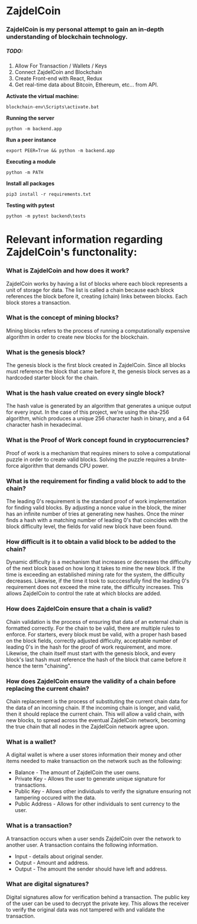 # ZajdelCoin

### ZajdelCoin is my personal attempt to gain an in-depth understanding of blockchain technology.

##### TODO:

1. Allow For Transaction / Wallets / Keys
2. Connect ZajdelCoin and Blockchain
3. Create Front-end with React, Redux
4. Get real-time data about Bitcoin, Ethereum, etc... from API.

**Activate the virtual machine:**

```
blockchain-env\Scripts\activate.bat
```

**Running the server**

```
python -m backend.app
```

**Run a peer instance**

```
export PEER=True && python -m backend.app
```

**Executing a module**

```
python -m PATH
```

**Install all packages**

```
pip3 install -r requirements.txt
```

**Testing with pytest**

```
python -m pytest backend\tests
```

# Relevant information regarding ZajdelCoin's functonality: 

### What is ZajdelCoin and how does it work?

ZajdelCoin works by having a list of blocks where each block represents a unit of storage for data. The list is called a chain because each block references the block before it, creating (chain) links between blocks. Each block stores a transaction.

### What is the concept of mining blocks?

Mining blocks refers to the process of running a computationally expensive algorithm in order to create new blocks for the blockchain.

### What is the genesis block?

The genesis block is the first block created in ZajdelCoin. Since all blocks must reference the block that came before it, the genesis block serves as a hardcoded starter block for the chain.

### What is the hash value created on every single block?

The hash value is generated by an algorithm that generates a unique output for every input. In the case of this project, we're using the sha-256 algorithm, which produces a unique 256 character hash in binary, and a 64 character hash in hexadecimal.

### What is the Proof of Work concept found in cryptocurrencies?

Proof of work is a mechanism that requires miners to solve a computational puzzle in order to create valid blocks. Solving the puzzle requires a brute-force algorithm that demands CPU power.

### What is the requirement for finding a valid block to add to the chain?

The leading 0's requirement is the standard proof of work implementation for finding valid blocks. By adjusting a nonce value in the block, the miner has an infinite number of tries at generating new hashes. Once the miner finds a hash with a matching number of leading 0's that coincides with the block difficulty level, the fields for valid new block have been found.

### How difficult is it to obtain a valid block to be added to the chain?

Dynamic difficulty is a mechanism that increases or decreases the difficulty of the next block based on how long it takes to mine the new block. If the time is exceeding an established mining rate for the system, the difficulty decreases. Likewise, if the time it took to succcessfully find the leading 0's requirement does not exceed the mine rate, the difficulty increases. This allows ZajdelCoin to control the rate at which blocks are added.

### How does ZajdelCoin ensure that a chain is valid?

Chain validation is the process of ensuring that data of an external chain is formatted correctly. For the chain to be valid, there are multiple rules to enforce. For starters, every block must be valid, with a proper hash based on the block fields, correctly adjusted difficulty, acceptable number of leading 0's in the hash for the proof of work requirement, and more. Likewise, the chain itself must start with the genesis block, and every block's last hash must reference the hash of the block that came before it hence the term "chaining".

### How does ZajdelCoin ensure the validity of a chain before replacing the current chain?

Chain replacement is the process of substituting the current chain data for the data of an incoming chain. If the incoming chain is longer, and valid, then it should replace the current chain. This will allow a valid chain, with new blocks, to spread across the eventual ZajdelCoin network, becoming the true chain that all nodes in the ZajdelCoin network agree upon.

### What is a wallet?

A digital wallet is where a user stores information their money and other items needed to make transaction on the network such as the following:
* Balance - The amount of ZajdelCoin the user owns.
* Private Key - Allows the user to generate unique signature for transactions.
* Public Key - Allows other individuals to verify the signature ensuring not tampering occured with the data.
* Public Address - Allows for other individuals to sent currency to the user.

### What is a transaction?

A transaction occurs when a user sends ZajdelCoin over the network to another user. A transaction contains the following information.
* Input - details about original sender.
* Output - Amount and address.
* Output - The amount the sender should have left and address.

### What are digital signatures?

Digital signatures allow for verification behind a transaction. The public key of the user can be used to decrypt the private key. This allows the receiver to verify the original data was not tampered with and validate the transaction.